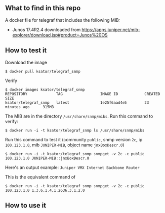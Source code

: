 ## What to find in this repo

A docker file for telegraf that includes the following MIB: 
- Junos 17.4R2.4 downloaded from https://apps.juniper.net/mib-explorer/download.jsp#product=Junos%20OS 

## How to test it

Download the image
```
$ docker pull ksator/telegraf_snmp
```
Verify
```
$ docker images ksator/telegraf_snmp
REPOSITORY             TAG                 IMAGE ID            CREATED             SIZE
ksator/telegraf_snmp   latest              1e25f6aad4e5        23 minutes ago      315MB
```
The MIB are in the directory `/usr/share/snmp/mibs`. Run this command to verify: 
```
$ docker run -i -t ksator/telegraf_snmp ls /usr/share/snmp/mibs
```
Run this command to test it (community `public`, snmp version `2c`, ip `100.123.1.0`, mib `JUNIPER-MIB`, object name `jnxBoxDescr.0`)
```
$ docker run -i -t ksator/telegraf_snmp snmpget -v 2c -c public 100.123.1.0 JUNIPER-MIB::jnxBoxDescr.0
```
Here's an output example: `Juniper VMX Internet Backbone Router`

This is the equivalent command of
```
$ docker run -i -t ksator/telegraf_snmp snmpget -v 2c -c public 100.123.1.0 1.3.6.1.4.1.2636.3.1.2.0
```

## How to use it


